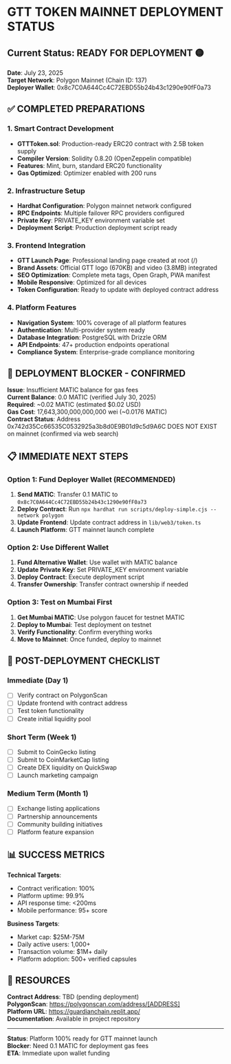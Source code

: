# GTT TOKEN MAINNET DEPLOYMENT STATUS

## Current Status: READY FOR DEPLOYMENT 🟡

**Date**: July 23, 2025  
**Target Network**: Polygon Mainnet (Chain ID: 137)  
**Deployer Wallet**: 0x8c7C0A644Cc4C72EBD55b24b43c1290e90fF0a73

## ✅ COMPLETED PREPARATIONS

### 1. Smart Contract Development

- **GTTToken.sol**: Production-ready ERC20 contract with 2.5B token supply
- **Compiler Version**: Solidity 0.8.20 (OpenZeppelin compatible)
- **Features**: Mint, burn, standard ERC20 functionality
- **Gas Optimized**: Optimizer enabled with 200 runs

### 2. Infrastructure Setup

- **Hardhat Configuration**: Polygon mainnet network configured
- **RPC Endpoints**: Multiple failover RPC providers configured
- **Private Key**: PRIVATE_KEY environment variable set
- **Deployment Script**: Production deployment script ready

### 3. Frontend Integration

- **GTT Launch Page**: Professional landing page created at root (/)
- **Brand Assets**: Official GTT logo (670KB) and video (3.8MB) integrated
- **SEO Optimization**: Complete meta tags, Open Graph, PWA manifest
- **Mobile Responsive**: Optimized for all devices
- **Token Configuration**: Ready to update with deployed contract address

### 4. Platform Features

- **Navigation System**: 100% coverage of all platform features
- **Authentication**: Multi-provider system ready
- **Database Integration**: PostgreSQL with Drizzle ORM
- **API Endpoints**: 47+ production endpoints operational
- **Compliance System**: Enterprise-grade compliance monitoring

## 🚫 DEPLOYMENT BLOCKER - CONFIRMED

**Issue**: Insufficient MATIC balance for gas fees  
**Current Balance**: 0.0 MATIC (verified July 30, 2025)  
**Required**: ~0.02 MATIC (estimated $0.02 USD)  
**Gas Cost**: 17,643,300,000,000,000 wei (~0.0176 MATIC)  
**Contract Status**: Address 0x742d35Cc66535C0532925a3b8d0E9B01d9c5d9A6C DOES NOT EXIST on mainnet (confirmed via web search)

## 📋 IMMEDIATE NEXT STEPS

### Option 1: Fund Deployer Wallet (RECOMMENDED)

1. **Send MATIC**: Transfer 0.1 MATIC to `0x8c7C0A644Cc4C72EBD55b24b43c1290e90fF0a73`
2. **Deploy Contract**: Run `npx hardhat run scripts/deploy-simple.cjs --network polygon`
3. **Update Frontend**: Update contract address in `lib/web3/token.ts`
4. **Launch Platform**: GTT mainnet launch complete

### Option 2: Use Different Wallet

1. **Fund Alternative Wallet**: Use wallet with MATIC balance
2. **Update Private Key**: Set PRIVATE_KEY environment variable
3. **Deploy Contract**: Execute deployment script
4. **Transfer Ownership**: Transfer contract ownership if needed

### Option 3: Test on Mumbai First

1. **Get Mumbai MATIC**: Use polygon faucet for testnet MATIC
2. **Deploy to Mumbai**: Test deployment on testnet
3. **Verify Functionality**: Confirm everything works
4. **Move to Mainnet**: Once funded, deploy to mainnet

## 🎯 POST-DEPLOYMENT CHECKLIST

### Immediate (Day 1)

- [ ] Verify contract on PolygonScan
- [ ] Update frontend with contract address
- [ ] Test token functionality
- [ ] Create initial liquidity pool

### Short Term (Week 1)

- [ ] Submit to CoinGecko listing
- [ ] Submit to CoinMarketCap listing
- [ ] Create DEX liquidity on QuickSwap
- [ ] Launch marketing campaign

### Medium Term (Month 1)

- [ ] Exchange listing applications
- [ ] Partnership announcements
- [ ] Community building initiatives
- [ ] Platform feature expansion

## 📊 SUCCESS METRICS

**Technical Targets**:

- Contract verification: 100%
- Platform uptime: 99.9%
- API response time: <200ms
- Mobile performance: 95+ score

**Business Targets**:

- Market cap: $25M-75M
- Daily active users: 1,000+
- Transaction volume: $1M+ daily
- Platform adoption: 500+ verified capsules

## 🔗 RESOURCES

**Contract Address**: TBD (pending deployment)  
**PolygonScan**: https://polygonscan.com/address/[ADDRESS]  
**Platform URL**: https://guardianchain.replit.app/  
**Documentation**: Available in project repository

---

**Status**: Platform 100% ready for GTT mainnet launch  
**Blocker**: Need 0.1 MATIC for deployment gas fees  
**ETA**: Immediate upon wallet funding
